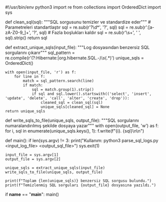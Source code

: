 #!/usr/bin/env python3
import re
from collections import OrderedDict
import sys

def clean_sql(sql):
    """SQL sorgusunu temizler ve standardize eder"""
    # Parametreleri standartlaştır
    sql = re.sub(r'\?\d*', '?', sql)
    sql = re.sub(r':[a-zA-Z0-9_]+', '?', sql)
    # Fazla boşlukları kaldır
    sql = re.sub(r'\s+', ' ', sql).strip()
    return sql

def extract_unique_sqls(input_file):
    """Log dosyasından benzersiz SQL sorgularını çıkarır"""
    sql_pattern = re.compile(r'(?:Hibernate:|org\.hibernate\.SQL.*-)\s*(.*)')
    unique_sqls = OrderedDict()
    
    with open(input_file, 'r') as f:
        for line in f:
            match = sql_pattern.search(line)
            if match:
                sql = match.group(1).strip()
                if sql and sql.lower().startswith(('select', 'insert', 'update', 'delete', 'call', 'alter', 'create', 'drop')):
                    cleaned_sql = clean_sql(sql)
                    unique_sqls[cleaned_sql] = None
    return unique_sqls

def write_sqls_to_file(unique_sqls, output_file):
    """SQL sorgularını numaralandırılmış şekilde dosyaya yazar"""
    with open(output_file, 'w') as f:
        for i, sql in enumerate(unique_sqls.keys(), 1):
            f.write(f"{i}. {sql}\n\n")

def main():
    if len(sys.argv) != 3:
        print("Kullanım: python3 parse_sql_logs.py <input_log_file> <output_sql_file>")
        sys.exit(1)
    
    input_file = sys.argv[1]
    output_file = sys.argv[2]
    
    unique_sqls = extract_unique_sqls(input_file)
    write_sqls_to_file(unique_sqls, output_file)
    
    print(f"Toplam {len(unique_sqls)} benzersiz SQL sorgusu bulundu.")
    print(f"Temizlenmiş SQL sorguları {output_file} dosyasına yazıldı.")

if __name__ == "__main__":
    main()
